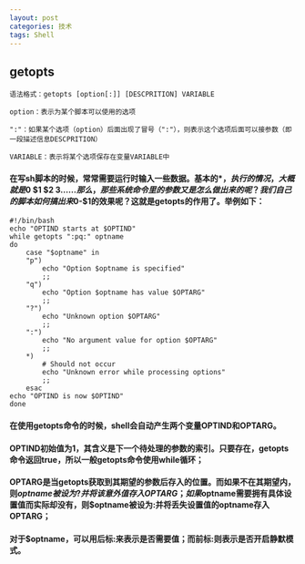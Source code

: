 ```yaml
---
layout: post
categories: 技术
tags: Shell   
---
```


##  getopts

	语法格式：getopts [option[:]] [DESCPRITION] VARIABLE
	
	option：表示为某个脚本可以使用的选项

	":"：如果某个选项（option）后面出现了冒号（":"），则表示这个选项后面可以接参数（即一段描述信息DESCPRITION）

	VARIABLE：表示将某个选项保存在变量VARIABLE中

####   在写sh脚本的时候，常常需要运行时输入一些数据。基本的$*，执行的情况，大概就是$0 $1 $2 $3…… 那么，那些系统命令里的参数又是怎么做出来的呢？我们自己的脚本如何搞出来$0-$1的效果呢？这就是getopts的作用了。举例如下：


	#!/bin/bash
	echo "OPTIND starts at $OPTIND"
	while getopts ":pq:" optname
	do
	    case "$optname" in
	    "p")
	        echo "Option $optname is specified"
	        ;;
	    "q")
	        echo "Option $optname has value $OPTARG"
	        ;;
	    "?")
	        echo "Unknown option $OPTARG"
	        ;;
	    ":")
	        echo "No argument value for option $OPTARG"
	        ;;
	    *)
	        # Should not occur
	        echo "Unknown error while processing options"
	        ;;
	    esac
	echo "OPTIND is now $OPTIND"
	done

 
####   在使用getopts命令的时候，shell会自动产生两个变量OPTIND和OPTARG。      

#### OPTIND初始值为1，其含义是下一个待处理的参数的索引。只要存在，getopts命令返回true，所以一般getopts命令使用while循环；      

####   OPTARG是当getopts获取到其期望的参数后存入的位置。而如果不在其期望内，则$optname被设为?并将该意外值存入 OPTARG； 如果$optname需要拥有具体设置值而实际却没有，则$optname被设为:并将丢失设置值的optname存入 OPTARG；      

####   对于$optname，可以用后标:来表示是否需要值；而前标:则表示是否开启静默模式。    
